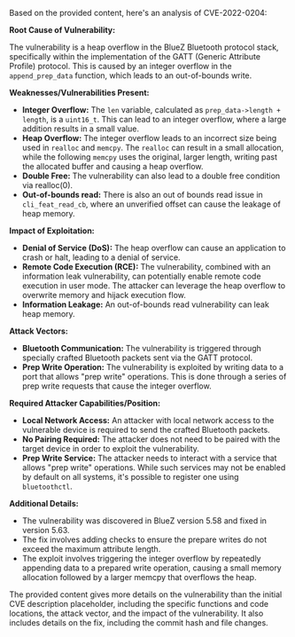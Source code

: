 Based on the provided content, here's an analysis of CVE-2022-0204:

**Root Cause of Vulnerability:**

The vulnerability is a heap overflow in the BlueZ Bluetooth protocol stack, specifically within the implementation of the GATT (Generic Attribute Profile) protocol. This is caused by an integer overflow in the `append_prep_data` function, which leads to an out-of-bounds write.

**Weaknesses/Vulnerabilities Present:**

*   **Integer Overflow:** The `len` variable, calculated as `prep_data->length + length`, is a `uint16_t`. This can lead to an integer overflow, where a large addition results in a small value.
*   **Heap Overflow:** The integer overflow leads to an incorrect size being used in `realloc` and `memcpy`. The `realloc` can result in a small allocation, while the following `memcpy` uses the original, larger length, writing past the allocated buffer and causing a heap overflow.
*   **Double Free:** The vulnerability can also lead to a double free condition via realloc(0).
*   **Out-of-bounds read:** There is also an out of bounds read issue in `cli_feat_read_cb`, where an unverified offset can cause the leakage of heap memory.

**Impact of Exploitation:**

*   **Denial of Service (DoS):** The heap overflow can cause an application to crash or halt, leading to a denial of service.
*   **Remote Code Execution (RCE):** The vulnerability, combined with an information leak vulnerability, can potentially enable remote code execution in user mode. The attacker can leverage the heap overflow to overwrite memory and hijack execution flow.
*   **Information Leakage:** An out-of-bounds read vulnerability can leak heap memory.

**Attack Vectors:**

*   **Bluetooth Communication:** The vulnerability is triggered through specially crafted Bluetooth packets sent via the GATT protocol.
*   **Prep Write Operation:** The vulnerability is exploited by writing data to a port that allows "prep write" operations. This is done through a series of prep write requests that cause the integer overflow.

**Required Attacker Capabilities/Position:**

*   **Local Network Access:** An attacker with local network access to the vulnerable device is required to send the crafted Bluetooth packets.
*   **No Pairing Required:** The attacker does not need to be paired with the target device in order to exploit the vulnerability.
*   **Prep Write Service:** The attacker needs to interact with a service that allows "prep write" operations. While such services may not be enabled by default on all systems, it's possible to register one using `bluetoothctl`.

**Additional Details:**

*   The vulnerability was discovered in BlueZ version 5.58 and fixed in version 5.63.
*   The fix involves adding checks to ensure the prepare writes do not exceed the maximum attribute length.
*   The exploit involves triggering the integer overflow by repeatedly appending data to a prepared write operation, causing a small memory allocation followed by a larger memcpy that overflows the heap.

The provided content gives more details on the vulnerability than the initial CVE description placeholder, including the specific functions and code locations, the attack vector, and the impact of the vulnerability. It also includes details on the fix, including the commit hash and file changes.